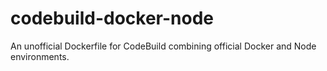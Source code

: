 # codebuild-docker-node
An unofficial Dockerfile for CodeBuild combining official Docker and Node environments.
